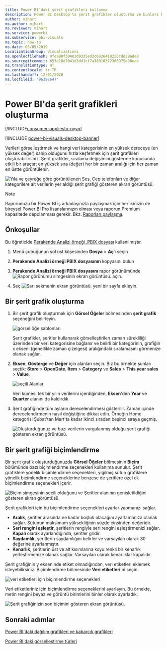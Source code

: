 ```yaml
---
title: Power BI'daki şerit grafikleri kullanma
description: Power BI Desktop'ta şerit grafikler oluşturma ve bunları kullanma
author: mihart
ms.author: mihart
ms.reviewer: mihart
ms.service: powerbi
ms.subservice: pbi-visuals
ms.topic: how-to
ms.date: 05/05/2019
LocalizationGroup: Visualizations
ms.openlocfilehash: 9fea98f30403d9325ed2c6826418220cdd29ade8
ms.sourcegitcommit: 653e18d7041d3dd1cf7a38010372366975a98eae
ms.translationtype: HT
ms.contentlocale: tr-TR
ms.lasthandoff: 12/01/2020
ms.locfileid: "96397647"
---
```

# <a name="create-ribbon-charts-in-power-bi"></a>Power BI'da şerit grafikleri oluşturma

[!INCLUDE[consumer-appliesto-nyyn](../includes/consumer-appliesto-nyyn.md)]    

[!INCLUDE [power-bi-visuals-desktop-banner](../includes/power-bi-visuals-desktop-banner.md)]

Verileri görselleştirmek ve hangi veri kategorisinin en yüksek dereceye (en yüksek değer) sahip olduğunu hızla keşfetmek için şerit grafikleri oluşturabilirsiniz. Şerit grafikler, sıralama değişimini gösterme konusunda etkili bir araçtır; en yüksek sıra (değer) her bir zaman aralığı için her zaman en üstte görüntülenir. 

![Yıla ve çeyreğe göre görüntülenen Ses, Cep telefonları ve diğer kategorilere ait verilerin yer aldığı şerit grafiği gösteren ekran görüntüsü.](media/desktop-ribbon-charts/ribbon-charts-01.png)

> [!NOTE]
> Raporunuzu bir Power BI iş arkadaşınızla paylaşmak için her ikinizin de bireysel Power BI Pro lisanslarınızın olması veya raporun Premium kapasitede depolanması gerekir. Bkz. [Raporları paylaşma](../collaborate-share/service-share-reports.md).

## <a name="prerequisites"></a>Önkoşullar

Bu öğreticide [Perakende Analizi örneği .PBIX dosyası](https://download.microsoft.com/download/9/6/D/96DDC2FF-2568-491D-AAFA-AFDD6F763AE3/Retail%20Analysis%20Sample%20PBIX.pbix) kullanılmıştır.

1. Menü çubuğunun sol üst köşesinden **Dosya** > **Aç**’ı seçin
   
2. **Perakende Analizi örneği PBIX dosyasının** kopyasını bulun

1. **Perakende Analizi örneği PBIX dosyasını** rapor görünümünde ![Rapor görünümü simgesinin ekran görüntüsü.](media/power-bi-visualization-kpi/power-bi-report-view.png) açın.

1. Seç ![Sarı sekmenin ekran görüntüsü.](media/power-bi-visualization-kpi/power-bi-yellow-tab.png) yeni bir sayfa ekleyin.

## <a name="create-a-ribbon-chart"></a>Bir şerit grafik oluşturma

1. Bir şerit grafik oluşturmak için **Görsel Öğeler** bölmesinden **şerit grafik** seçeneğini belirleyin.

    ![görsel öğe şablonları](media/desktop-ribbon-charts/power-bi-template.png)

    Şerit grafikler, şeritler kullanarak görselleştirilen zaman sürekliliği üzerinden bir veri kategorisine bağlanır ve belirli bir kategorinin, grafiğin x ekseni (genellikle zaman çizelgesi) aralığındaki sıralamasını görmenize olanak sağlar.

2. **Eksen**, **Gösterge** ve **Değer** için alanları seçin.  Biz bu örnekte şunları seçtik: **Store** > **OpenDate**, **Item** > **Category** ve **Sales** > **This year sales** > **Value**.  

    ![seçili Alanlar](media/desktop-ribbon-charts/power-bi-ribbon-values.png)

    Veri kümesi tek bir yılın verilerini içerdiğinden, **Eksen**'den **Year** ve **Quarter** alanını da kaldırdık.

3. Şerit grafiğinde tüm ayların derecelendirmesi gösterilir. Zaman içinde derecelendirmenin nasıl değiştiğine dikkat edin. Örneğin Home kategorisi Şubat'tan Mart'ta kadar ikinci sıradan beşinci sıraya geçmiş.

    ![Oluşturduğunuz ve bazı verilerin vurgulanmış olduğu şerit grafiği gösteren ekran görüntüsü.](media/desktop-ribbon-charts/power-bi-ribbon.png)

## <a name="format-a-ribbon-chart"></a>Bir şerit grafiği biçimlendirme
Bir şerit grafik oluşturduğunuzda **Görsel Öğeler** bölmesinin **Biçim** bölümünde bazı biçimlendirme seçenekleri kullanıma sunulur. Şerit grafiklere yönelik biçimlendirme seçenekleri, yığılmış sütun grafiklere yönelik biçimlendirme seçeneklerine benzese de şeritlere özel ek biçimlendirme seçenekleri içerir.

![Biçim simgesinin seçili olduğunu ve Şeritler alanının genişletildiğini gösteren ekran görüntüsü.](media/desktop-ribbon-charts/power-bi-format-ribbon.png)

Şerit grafikleri için bu biçimlendirme seçenekleri ayarlar yapmanızı sağlar.

* **Aralık**, şeritler arasında ne kadar boşluk olacağını ayarlamanıza olanak sağlar. Sütunun maksimum yüksekliğinin yüzde cinsinden değeridir.
* **Seri rengini eşleştir**, şeritlerin rengiyle seri rengini eşleştirmenizi sağlar. **Kapalı** olarak ayarlandığında, şeritler gridir.
* **Saydamlık**, şeritlerin saydamlığını belirler ve varsayılan olarak 30 değerine ayarlanmıştır.
* **Kenarlık**, şeritlerin üst ve alt kısımlarına koyu renkli bir kenarlık yerleştirmenize olanak sağlar. Varsayılan olarak kenarlıklar kapalıdır.

Şerit grafiğinin y ekseninde etiket olmadığından, veri etiketleri eklemek isteyebilirsiniz. Biçimlendirme bölmesinde **Veri etiketleri**'ni seçin. 

![veri etiketleri için biçimlendirme seçenekleri](media/desktop-ribbon-charts/power-bi-labels.png)

Veri etiketleriniz için biçimlendirme seçeneklerini ayarlayın. Bu örnekte, metin rengini beyaz ve görüntü birimlerini binler olarak ayarladık.

![Şerit grafiğinizin son biçimini gösteren ekran görüntüsü.](media/desktop-ribbon-charts/power-bi-data-labels.png)

## <a name="next-steps"></a>Sonraki adımlar

[Power BI'daki dağılım grafikleri ve kabarcık grafikleri](power-bi-visualization-scatter.md)

[Power BI'daki görselleştirme türleri](power-bi-visualization-types-for-reports-and-q-and-a.md)
